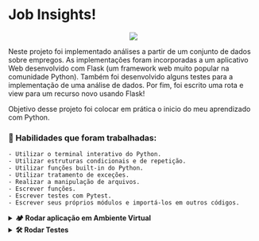 # Job Insights!

<p align="center">
  <img src="https://user-images.githubusercontent.com/99821267/216325205-624f3b2f-9391-49f6-b45c-b640200f7888.png">
</p>


Neste projeto foi implementado análises a partir de um conjunto de dados sobre empregos. As implementações foram incorporadas a um aplicativo Web desenvolvido com Flask (um framework web muito popular na comunidade Python). Também foi desenvolvido alguns testes para a implementação de uma análise de dados. Por fim, foi escrito uma rota e view para um recurso novo usando Flask!

Objetivo desse projeto foi colocar em prática o inicio do meu aprendizado com Python.



### :mountain_bicyclist: Habilidades que foram trabalhadas:

```
- Utilizar o terminal interativo do Python.
- Utilizar estruturas condicionais e de repetição.
- Utilizar funções built-in do Python.
- Utilizar tratamento de exceções.
- Realizar a manipulação de arquivos.
- Escrever funções.
- Escrever testes com Pytest.
- Escrever seus próprios módulos e importá-los em outros códigos.
```

<details>
  <summary><strong>🏕️ Rodar aplicação em Ambiente Virtual</strong></summary><br />
  O Python oferece um recurso chamado de ambiente virtual, onde permite sua máquina rodar sem conflitos, diferentes tipos de projetos com diferentes versões de bibliotecas.

  1. **criar o ambiente virtual**

  ```bash
  $ python3 -m venv .venv
  ```

  2. **ativar o ambiente virtual**

  ```bash
  $ source .venv/bin/activate
  ```

  3. **instalar as dependências no ambiente virtual**

  ```bash
  $ python3 -m pip install -r dev-requirements.txt
  ```

  Com o seu ambiente virtual ativo, as dependências serão instaladas neste ambiente.
  Quando precisar desativar o ambiente virtual, execute o comando "deactivate". Lembre-se de ativar novamente quando voltar a trabalhar no projeto.

  O arquivo `dev-requirements.txt` contém todas as dependências que serão utilizadas no projeto, ele está agindo como se fosse um `package.json` de um projeto `Node.js`.
</details>

<details>
  <summary><strong>🛠 Rodar Testes</strong></summary><br />

  Para executar os testes certifique-se de que você está com o ambiente virtual ativado.

  <strong>Executar os testes</strong>

  ```bash
  $ python3 -m pytest
  ```

  ```bash
  python3 -m pytest -s -vv
  ```

  Caso precise executar apenas um arquivo de testes basta executar o comando:

  ```bash
  python3 -m pytest tests/nomedoarquivo.py
  ```

  Caso precise executar apenas uma função de testes basta executar o comando:

  ```bash
  python3 -m pytest -k nome_da_func_de_tests
  ```

  Se quiser saber mais sobre a instalação de dependências com `pip`, veja esse [artigo](https://medium.com/python-pandemonium/better-python-dependency-and-package-management-b5d8ea29dff1).

  <p align="center">
    <img src="https://user-images.githubusercontent.com/99821267/216327877-ef47f244-0c11-4242-9b93-d0cc5c2c8e5d.png" width="200"/>
  </p>
  

  Rodar a aplicação flask para visualizar no navegador o resultado do desenvolvimento das funções.
  Para isso, digite o comando `flask run`, e acesse o site gerado pelo Flask em `http://localhost:5000`. 

  <p align="center">
    <img src="(https://user-images.githubusercontent.com/99821267/216327791-c0f6e3cb-d133-49c4-821d-b9372165a5be.png" width="800"/>
  </p>

</details>
